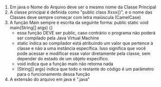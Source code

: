 1) Em java o Nome do Arquivo deve ser o mesmo nome da Classe Principal
2) A classe principal é definida como "public class Xxxx{}", e o nome das Classes deve sempre começar com letra maiúscula (CamelCase)
3) A função Main sempre é escrita da seguinte forma: public static void main(String[] args) {}
   - essa função DEVE ser public, caso contrário o programa não poderá ser compilado pela Java Virtual Machine
   - static indica ao compilador está atribuindo um valor que pertence à classe e não a uma instância específica. Isso significa que você pode acessar e modificar esse valor diretamente pela classe, sem depender do estado de um objeto específico.
   - void indica que a função main não retorna nada
   - (String[] args) indica que todo o restante do código é um parâmetro para o funcionamento dessa função
4) A extensão do arquivo em java é ".java"
